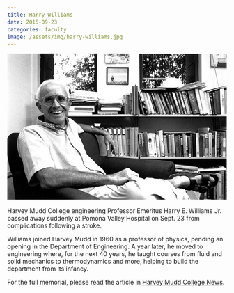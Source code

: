 ```yaml
---
title: Harry Williams
date: 2015-09-23
categories: faculty
image: /assets/img/harry-williams.jpg
---
```

![Harry Williams](/assets/img/harry-williams.jpg)

Harvey Mudd College engineering Professor Emeritus Harry E. Williams Jr. passed away suddenly at Pomona Valley Hospital on Sept. 23 from complications following a stroke.

Williams joined Harvey Mudd in 1960 as a professor of physics, pending an opening in the Department of Engineering. A year later, he moved to engineering where, for the next 40 years, he taught courses from fluid and solid mechanics to thermodynamics and more, helping to build the department from its infancy.

For the full memorial, please read the article in [Harvey Mudd College News](https://www.hmc.edu/about-hmc/2015/10/01/college-mourns-loss-of-engineering-professor-harry-williams/).
